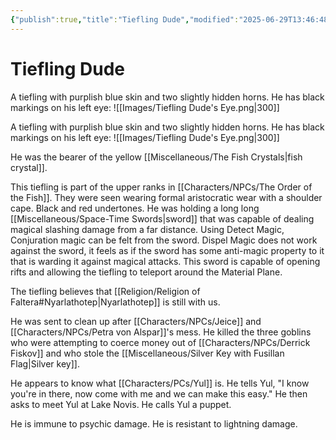 ```yaml
---
{"publish":true,"title":"Tiefling Dude","modified":"2025-06-29T13:46:48.886-07:00","cssclasses":""}
---
```




# Tiefling Dude

A tiefling with purplish blue skin and two slightly hidden horns. He has black markings on his left eye: 
![[Images/Tiefling Dude's Eye.png|300]]

A tiefling with purplish blue skin and two slightly hidden horns. He has black markings on his left eye:
![[Images/Tiefling Dude's Eye.png|300]]

He was the bearer of the yellow [[Miscellaneous/The Fish Crystals\|fish crystal]].

This tiefling is part of the upper ranks in [[Characters/NPCs/The Order of the Fish]]. They were seen wearing formal aristocratic wear with a shoulder cape. Black and red undertones. He was holding a long long [[Miscellaneous/Space-Time Swords\|sword]] that was capable of dealing magical slashing damage from a far distance. Using Detect Magic, Conjuration magic can be felt from the sword. Dispel Magic does not work against the sword, it feels as if the sword has some anti-magic property to it that is warding it against magical attacks. This sword is capable of opening rifts and allowing the tiefling to teleport around the Material Plane.

The tiefling believes that [[Religion/Religion of Faltera#Nyarlathotep\|Nyarlathotep]] is still with us.

He was sent to clean up after [[Characters/NPCs/Jeice]] and [[Characters/NPCs/Petra von Alspar]]'s mess. He killed the three goblins who were attempting to coerce money out of [[Characters/NPCs/Derrick Fiskov]] and who stole the [[Miscellaneous/Silver Key with Fusillan Flag\|Silver key]].

He appears to know what [[Characters/PCs/Yul]] is. He tells Yul, "I know you're in there, now come with me and we can make this easy." He then asks to meet Yul at Lake Novis. He calls Yul a puppet.

He is immune to psychic damage. He is resistant to lightning damage.
